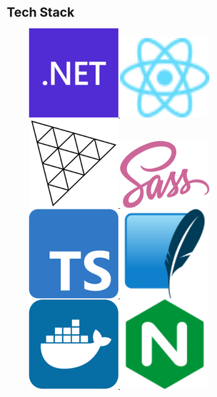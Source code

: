 
# Tech Stack
<p align="center">
<a target="_blank" rel="noopener noreferrer" href="https://learn.microsoft.com/de-de/dotnet/api/microsoft.aspnetcore?view=aspnetcore-6.0"> <img src="./docs/tech stack/dotnet.svg" alt="dotnet" width="200"/> </a> <a target="_blank" rel="noopener noreferrer" href="https://reactjs.org/docs/getting-started.html"><img src="./docs/tech stack/react.svg" alt="react" width="200"/></a> <a target="_blank" rel="noopener noreferrer" href="https://threejs.org/docs/"><img src="./docs/tech stack/Threejs.svg" alt="Threejs" width="200" /> </a> <a target="_blank" rel="noopener noreferrer" href="https://sass-lang.com/documentation/"><img src="./docs/tech stack/Sass.svg" alt="Sass" width="200" /> </a> <a target="_blank" rel="noopener noreferrer" href="https://www.typescriptlang.org/docs/handbook/intro.html"><img src="./docs/tech stack/Typescript.svg" alt="Typescript" width="200" /> </a> <a target="_blank" rel="noopener noreferrer" href="https://www.sqlite.org/docs.html"><img src="./docs/tech stack/SQLite.svg" alt="SQLite" width="200" /> </a> <a target="_blank" rel="noopener noreferrer" href="https://docs.docker.com/engine/"><img src="./docs/tech stack/docker.svg" alt="docker" width="200" /> </a> <a target="_blank" rel="noopener noreferrer" href="https://nginx.org/en/docs/"><img src="./docs/tech stack/nginx.svg" alt="nginx" width="200" /></a>
</p>